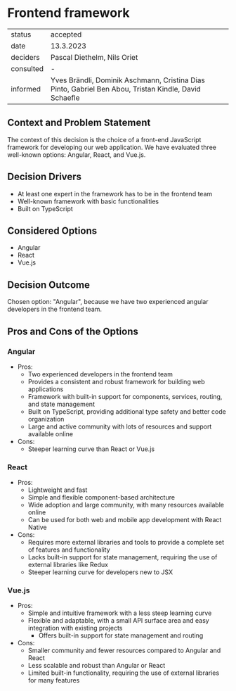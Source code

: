 # Frontend framework


|           |          |
|-----------|----------|
| status    | accepted |
| date      | 13.3.2023 |
| deciders  | Pascal Diethelm, Nils Oriet |
| consulted | - |
| informed  | Yves Brändli, Dominik Aschmann, Cristina Dias Pinto,  Gabriel Ben Abou, Tristan Kindle, David Schaefle |

## Context and Problem Statement
The context of this decision is the choice of a front-end JavaScript framework for developing our web application. We
have evaluated three well-known options: Angular, React, and Vue.js.

## Decision Drivers

* At least one expert in the framework has to be in the frontend team
* Well-known framework with basic functionalities
* Built on TypeScript

## Considered Options

* Angular
* React
* Vue.js

## Decision Outcome

Chosen option: "Angular", because we have two experienced angular developers in the frontend team.

## Pros and Cons of the Options

### Angular

* Pros:
  * Two experienced developers in the frontend team
  * Provides a consistent and robust framework for building web applications
  * Framework with built-in support for components, services, routing, and state management
  * Built on TypeScript, providing additional type safety and better code organization
  * Large and active community with lots of resources and support available online
* Cons:
  * Steeper learning curve than React or Vue.js

### React

* Pros:
  * Lightweight and fast
  * Simple and flexible component-based architecture
  * Wide adoption and large community, with many resources available online
  * Can be used for both web and mobile app development with React Native
* Cons:
  * Requires more external libraries and tools to provide a complete set of features and functionality
  * Lacks built-in support for state management, requiring the use of external libraries like Redux
  * Steeper learning curve for developers new to JSX

### Vue.js
* Pros:
  * Simple and intuitive framework with a less steep learning curve
  * Flexible and adaptable, with a small API surface area and easy integration with existing projects
    * Offers built-in support for state management and routing
* Cons:
  * Smaller community and fewer resources compared to Angular and React
  * Less scalable and robust than Angular or React
  * Limited built-in functionality, requiring the use of external libraries for many features
